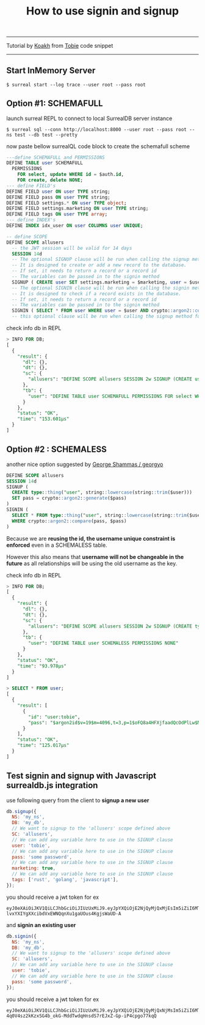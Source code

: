 <br>
  <h1 align="center">How to use signin and signup</h1>
<br>

---

<p>
  Tutorial by <a href="https://github.com/koakh" target="_blank">Koakh</a> from <a href="https://github.com/tobiemh" target="_blank">Tobie</a> code snippet
</p>

---

## Start InMemory Server

```shell
$ surreal start --log trace --user root --pass root
```

## Option #1: SCHEMAFULL

launch surreal REPL to connect to local SurrealDB server instance

```shell
$ surreal sql --conn http://localhost:8000 --user root --pass root --ns test --db test --pretty
```

now paste bellow surrealQL code block to create the schemafull scheme

```sql
---define SCHEMAFULL and PERMISSIONS
DEFINE TABLE user SCHEMAFULL
  PERMISSIONS
    FOR select, update WHERE id = $auth.id, 
    FOR create, delete NONE;
--- define FIELD's
DEFINE FIELD user ON user TYPE string;
DEFINE FIELD pass ON user TYPE string;
DEFINE FIELD settings.* ON user TYPE object;
DEFINE FIELD settings.marketing ON user TYPE string;
DEFINE FIELD tags ON user TYPE array;
--- define INDEX's
DEFINE INDEX idx_user ON user COLUMNS user UNIQUE;

-- define SCOPE
DEFINE SCOPE allusers
  -- the JWT session will be valid for 14 days
  SESSION 14d
  -- The optional SIGNUP clause will be run when calling the signup method for this scope
  -- It is designed to create or add a new record to the database.
  -- If set, it needs to return a record or a record id
  -- The variables can be passed in to the signin method
  SIGNUP ( CREATE user SET settings.marketing = $marketing, user = $user, pass = crypto::argon2::generate($pass), tags = $tags )
  -- The optional SIGNIN clause will be run when calling the signin method for this scope
  -- It is designed to check if a record exists in the database.
  -- If set, it needs to return a record or a record id
  -- The variables can be passed in to the signin method
  SIGNIN ( SELECT * FROM user WHERE user = $user AND crypto::argon2::compare(pass, $pass) )
  -- this optional clause will be run when calling the signup method for this scope
```

check info db in REPL

```sql
> INFO FOR DB;
[
  {
    "result": {
      "dl": {},
      "dt": {},
      "sc": {
        "allusers": "DEFINE SCOPE allusers SESSION 2w SIGNUP (CREATE user SET settings.marketing = $marketing, user = $user, pass = crypto::argon2::generate($pass), tags = $tags) SIGNIN (SELECT * FROM user WHERE user = $user AND crypto::argon2::compare(pass, $pass))"
      },
      "tb": {
        "user": "DEFINE TABLE user SCHEMAFULL PERMISSIONS FOR select WHERE id = $auth.id, FOR create NONE, FOR update WHERE id = $auth.id, FOR delete NONE"
      }
    },
    "status": "OK",
    "time": "153.601µs"
  }
]
```

## Option #2 : SCHEMALESS

another nice option suggested by [George Shammas / georgyo](https://gist.github.com/georgyo)

```sql
DEFINE SCOPE allusers 
SESSION 14d
SIGNUP (
  CREATE type::thing("user", string::lowercase(string::trim($user)))
  SET pass = crypto::argon2::generate($pass)
)
SIGNIN (
  SELECT * FROM type::thing("user", string::lowercase(string::trim($user)))
  WHERE crypto::argon2::compare(pass, $pass)
)
```

Because we are **reusing the id, the username unique constraint is enforced** even in a SCHEMALESS table.

However this also means that **username will not be changeable in the future** as all relationships will be using the old username as the key.

check info db in REPL

```sql
> INFO FOR DB;
[
  {
    "result": {
      "dl": {},
      "dt": {},
      "sc": {
        "allusers": "DEFINE SCOPE allusers SESSION 2w SIGNUP (CREATE type::thing(\"user\", string::lowercase(string::trim($user))) SET pass = crypto::argon2::generate($pass)) SIGNIN (SELECT * FROM type::thing(\"user\", string::lowercase(string::trim($user))) WHERE crypto::argon2::compare(pass, $pass))"
      },
      "tb": {
        "user": "DEFINE TABLE user SCHEMALESS PERMISSIONS NONE"
      }
    },
    "status": "OK",
    "time": "93.978µs"
  }
]

> SELECT * FROM user;
[
  {
    "result": [
      {
        "id": "user:tobie",
        "pass": "$argon2id$v=19$m=4096,t=3,p=1$oFQ8a4HFXjfaadQcOdPlLw$MZrA6mNvtvFLuQq1GGhfrGs4wk9iflhKT2rRsZLxwE4"
      }
    ],
    "status": "OK",
    "time": "125.017µs"
  }
]
```

## Test signin and signup with Javascript surrealdb.js integration

use following query from the client to **signup a new user**

```js
db.signup({
  NS: 'my_ns',
  DB: 'my_db',
  // We want to signup to the 'allusers' scope defined above
  SC: 'allusers',
  // We can add any variable here to use in the SIGNUP clause
  user: 'tobie',
  // We can add any variable here to use in the SIGNUP clause
  pass: 'some password',
  // We can add any variable here to use in the SIGNUP clause
  marketing: true,
  // We can add any variable here to use in the SIGNUP clause
  tags: ['rust', 'golang', 'javascript'],
});
```

you should receive a jwt token for ex

```
eyJ0eXAiOiJKV1QiLCJhbGciOiJIUzUxMiJ9.eyJpYXQiOjE2NjQyMjQxMjEsIm5iZiI6MTY2NDIyNDEyMSwiZXhwIjoxNjY1NDMzNzIxLCJpc3MiOiJTdXJyZWFsREIiLCJucyI6InRlc3QiLCJkYiI6InRlc3QiLCJzYyI6ImFsbHVzZXJzIiwiaWQiOiJ1c2VyOmQ4dzR4aHZtY2hxcHh6enl5ZjUyIn0.TWjIEm8z2TeuE27uJ9MvgfCELvOT0hC6e8vlOPUNJMx-lvxYXIYgXXcibdVxEWNQqnXu1gaUOus4KgjsWaUD-A
```

and **signin an existing user**

```js
db.signin({
  NS: 'my_ns',
  DB: 'my_db',
  // We want to signup to the 'allusers' scope defined above
  SC: 'allusers',
  // We can add any variable here to use in the SIGNUP clause
  user: 'tobie',
  // We can add any variable here to use in the SIGNUP clause
  pass: 'some password',
});
```

you should receive a jwt token for ex

```
eyJ0eXAiOiJKV1QiLCJhbGciOiJIUzUxMiJ9.eyJpYXQiOjE2NjQyMjQxNjMsIm5iZiI6MTY2NDIyNDE2MywiZXhwIjoxNjY1NDMzNzYzLCJpc3MiOiJTdXJyZWFsREIiLCJucyI6InRlc3QiLCJkYiI6InRlc3QiLCJzYyI6ImFsbHVzZXJzIiwiaWQiOiJ1c2VyOmQ4dzR4aHZtY2hxcHh6enl5ZjUyIn0.kKx_WShYBf9T_sCa_pRldHTG9LyfIx-4q0V4sz2kKzxSG4b_okG-MddTwdqHnsdS7rEJxZ-Gp-iP4cpgo77kqQ
```
